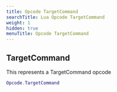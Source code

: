 ```yaml
---
title: Opcode TargetCommand
searchTitle: Lua Opcode TargetCommand
weight: 1
hidden: true
menuTitle: Opcode TargetCommand
---
```

## TargetCommand

This represents a TargetCommand opcode
```lua
Opcode.TargetCommand
```